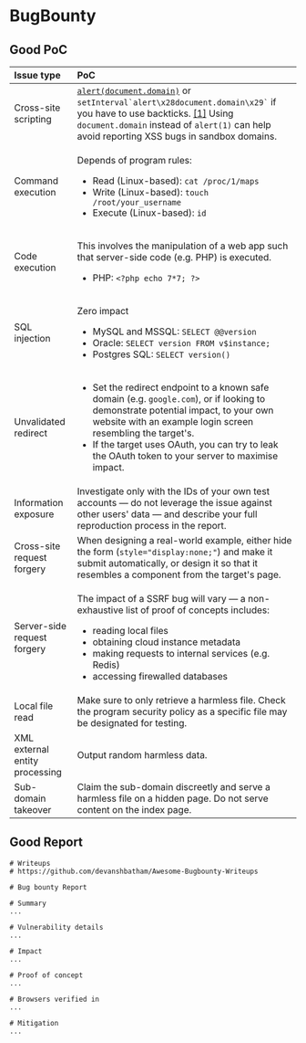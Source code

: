 # BugBounty

## Good PoC

<table>
  <thead>
    <tr>
      <th style="text-align:left">Issue type</th>
      <th style="text-align:left">PoC</th>
    </tr>
  </thead>
  <tbody>
    <tr>
      <td style="text-align:left">Cross-site scripting</td>
      <td style="text-align:left"><a href="javascript:alert(document.domain)"><code>alert(document.domain)</code></a> or <code>setInterval`alert\x28document.domain\x29`</code> if
        you have to use backticks. <a href="https://medium.com/@know.0nix/jumping-to-the-hell-with-10-attempts-to-bypass-devils-waf-4275bfe679dd">[1]</a> Using <code>document.domain</code> instead
        of <code>alert(1)</code> can help avoid reporting XSS bugs in sandbox domains.</td>
    </tr>
    <tr>
      <td style="text-align:left">Command execution</td>
      <td style="text-align:left">
        <p>Depends of program rules:</p>
        <ul>
          <li>Read (Linux-based): <code>cat /proc/1/maps</code>
          </li>
          <li>Write (Linux-based): <code>touch /root/your_username</code>
          </li>
          <li>Execute (Linux-based): <code>id</code>
          </li>
        </ul>
      </td>
    </tr>
    <tr>
      <td style="text-align:left">Code execution</td>
      <td style="text-align:left">
        <p>This involves the manipulation of a web app such that server-side code
          (e.g. PHP) is executed.</p>
        <ul>
          <li>PHP: <code>&lt;?php echo 7*7; ?&gt;</code>
          </li>
        </ul>
      </td>
    </tr>
    <tr>
      <td style="text-align:left">SQL injection</td>
      <td style="text-align:left">
        <p>Zero impact</p>
        <ul>
          <li>MySQL and MSSQL: <code>SELECT @@version</code>
          </li>
          <li>Oracle: <code>SELECT version FROM v$instance;</code>
          </li>
          <li>Postgres SQL: <code>SELECT version()</code>
          </li>
        </ul>
      </td>
    </tr>
    <tr>
      <td style="text-align:left">Unvalidated redirect</td>
      <td style="text-align:left">
        <ul>
          <li>Set the redirect endpoint to a known safe domain (e.g. <code>google.com</code>),
            or if looking to demonstrate potential impact, to your own website with
            an example login screen resembling the target&apos;s.</li>
          <li>If the target uses OAuth, you can try to leak the OAuth token to your
            server to maximise impact.</li>
        </ul>
      </td>
    </tr>
    <tr>
      <td style="text-align:left">Information exposure</td>
      <td style="text-align:left">Investigate only with the IDs of your own test accounts &#x2014; do not
        leverage the issue against other users&apos; data &#x2014; and describe
        your full reproduction process in the report.</td>
    </tr>
    <tr>
      <td style="text-align:left">Cross-site request forgery</td>
      <td style="text-align:left">When designing a real-world example, either hide the form (<code>style=&quot;display:none;&quot;</code>)
        and make it submit automatically, or design it so that it resembles a component
        from the target&apos;s page.</td>
    </tr>
    <tr>
      <td style="text-align:left">Server-side request forgery</td>
      <td style="text-align:left">
        <p>The impact of a SSRF bug will vary &#x2014; a non-exhaustive list of proof
          of concepts includes:</p>
        <ul>
          <li>reading local files</li>
          <li>obtaining cloud instance metadata</li>
          <li>making requests to internal services (e.g. Redis)</li>
          <li>accessing firewalled databases</li>
        </ul>
      </td>
    </tr>
    <tr>
      <td style="text-align:left">Local file read</td>
      <td style="text-align:left">Make sure to only retrieve a harmless file. Check the program security
        policy as a specific file may be designated for testing.</td>
    </tr>
    <tr>
      <td style="text-align:left">XML external entity processing</td>
      <td style="text-align:left">Output random harmless data.</td>
    </tr>
    <tr>
      <td style="text-align:left">Sub-domain takeover</td>
      <td style="text-align:left">Claim the sub-domain discreetly and serve a harmless file on a hidden
        page. Do not serve content on the index page.</td>
    </tr>
  </tbody>
</table>

## Good Report

```text
# Writeups
# https://github.com/devanshbatham/Awesome-Bugbounty-Writeups
```

```text
# Bug bounty Report

# Summary
...

# Vulnerability details
...

# Impact
...

# Proof of concept
...

# Browsers verified in
...

# Mitigation
...
```

